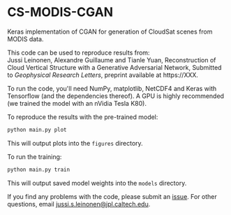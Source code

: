 # CS-MODIS-CGAN

Keras implementation of CGAN for generation of CloudSat scenes from MODIS data. 

This code can be used to reproduce results from:  
Jussi Leinonen, Alexandre Guillaume and Tianle Yuan, Reconstruction of Cloud Vertical Structure with a Generative Adversarial Network, Submitted to _Geophysical Research Letters_, preprint available at https://XXX.

To run the code, you'll need NumPy, matplotlib, NetCDF4 and Keras with Tensorflow (and the dependencies thereof). A GPU is highly recommended (we trained the model with an nVidia Tesla K80).

To reproduce the results with the pre-trained model:
```bash
python main.py plot
```
This will output plots into the `figures` directory.

To run the training:
```bash
python main.py train
```
This will output saved model weights into the `models` directory.

If you find any problems with the code, please submit an [issue](/../../issues/). For other questions, email jussi.s.leinonen@jpl.caltech.edu.
